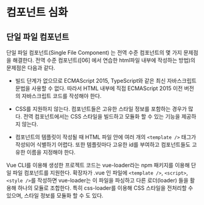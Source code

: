 # 컴포넌트 심화

## 단일 파일 컴포넌트

단일 파일 컴포넌트(Single File Component) 는 전역 수준 컴포넌트의 몇 가지 문제점을 해결한다. 전역 수준 컴포넌트([06] 에서 연습한 html파일 내부에 작성하는 방법)의 문제점은 다음과 같다.

- 빌드 단계가 없으므로 ECMAScript 2015, TypeScript와 같은 최신 자바스크립트 문법을 사용할 수 없다. 따라서 HTML 내부에 직접 ECMAScript 2015 이전 버전의 자바스크립트 코드를 작성해야 한다.

- CSS를 지원하지 않는다. 컴포넌트들은 고유한 스타일 정보를 포함하는 경우가 많다. 전역 컴포넌트에서는 CSS 스타일을 빌드하고 모듈화 할 수 있는 기능을 제공하지 않는다.

- 컴포넌트의 템플릿이 작성될 때 HTML 파일 안에 여러 개의 `<template />` 태그가 작성되어 식별하기 어렵다. 또한 템플릿마다 고유한 id를 부여하고 컴포넌트들도 고유한 이름을 지정해야 한다.

Vue CLI를 이용해 생성한 프로젝트 코드는 vue-loader라는 npm 패키지를 이용해 단일 파일 컴포넌트를 지원한다. 확장자가 .vue 인 파일에 `<template />`, `<script>`, `<style />`를 작성하면 vue-loader는 이 파일을 파싱하고 다른 로더(loader) 들을 활용해 하나의 모듈로 조합한다. 특히 css-loader를 이용해 CSS 스타일을 전처리할 수 있으며, 스타일 정보를 모듈화 할 수 도 있다.
